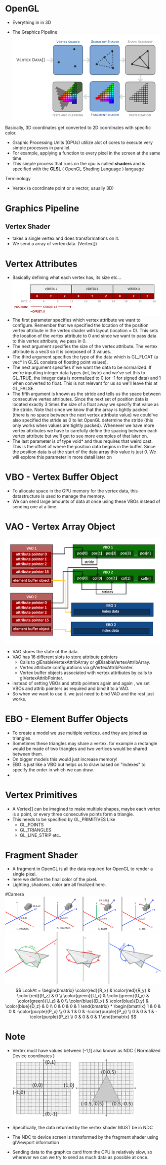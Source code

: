 

# OpenGL

- Everything in in 3D

- The Graphics Pipeline
![Graphics Pipeline](graphics_pipeline.png)


Basically, 3D coordinates get converted to 2D coordinates with specific color.

- Graphic Processing Units (GPUs) utilize alot of cores to execute very simple processes in parallel.
- For example, applying a function to every pixel in the screen at the same time.
- This simple process that runs on the cpu is called **shaders** and is specified with the **GLSL** ( OpenGL Shading Language ) language


Terminology
- Vertex (a coordinate point or a vector, usually 3D)
  


# Graphics Pipeline
## Vertex Shader
- takes a single vertex and does transformations on it.
- We send a array of vertex data. (Vertex[])
# Vertex Attributes
- Basically defining what each vertex has, its size etc...
![alt text](image.png)
- The first parameter specifies which vertex attribute we want to configure. Remember that we specified the location of the position vertex attribute in the vertex shader with layout (location = 0). This sets the location of the vertex attribute to 0 and since we want to pass data to this vertex attribute, we pass in 0.
- The next argument specifies the size of the vertex attribute. The vertex attribute is a vec3 so it is composed of 3 values.
- The third argument specifies the type of the data which is GL_FLOAT (a vec* in GLSL consists of floating point values).
- The next argument specifies if we want the data to be normalized. If we're inputting integer data types (int, byte) and we've set this to GL_TRUE, the integer data is normalized to 0 (or -1 for signed data) and 1 when converted to float. This is not relevant for us so we'll leave this at GL_FALSE.
- The fifth argument is known as the stride and tells us the space between consecutive vertex attributes. Since the next set of position data is located exactly 3 times the size of a float away we specify that value as the stride. Note that since we know that the array is tightly packed (there is no space between the next vertex attribute value) we could've also specified the stride as 0 to let OpenGL determine the stride (this only works when values are tightly packed). Whenever we have more vertex attributes we have to carefully define the spacing between each vertex attribute but we'll get to see more examples of that later on.
- The last parameter is of type void* and thus requires that weird cast. This is the offset of where the position data begins in the buffer. Since the position data is at the start of the data array this value is just 0. We will explore this parameter in more detail later on

# VBO - Vertex Buffer Object
- To allocate space in the GPU memory for the vertex data, this datastructure is used to manage the memory.
- We can send large amounts of data at once using these VBOs instead of sending one at a time.


# VAO - Vertex Array Object

![alt text](image-2.png)

- VAO stores the state of the data.
- VAO has 16 different slots to store attribute pointers
  - Calls to glEnableVertexAttribArray or glDisableVertexAttribArray.
  - Vertex attribute configurations via glVertexAttribPointer.
  - Vertex buffer objects associated with vertex attributes by calls to glVertexAttribPointer.
- instead of setting VBOs and attrib pointers again and again , we set VBOs and attrib pointers as required and bind it to a VAO.
- So when we want to use it. we just need to bind VAO and the rest just works.

# EBO - Element Buffer Objects

- To create a model we use multiple vertices. and they are joined as triangles.
- Sometimes these triangles may share a vertex. for example a rectangle would be made of two triangles and two vertices would be shared between them.
- On bigger models this would just increase memory!
- EBO is just like a VBO but helps us to draw based on "indexes" to specify the order in which we can draw.
- 
# Vertex Primitives
- A Vertex[] can be imagined to make multiple shapes, maybe each vertex is a point, or every three consecutive points form a triangle.
- This needs to be specified by GL_PRIMITIVES Like
    - GL_POINTS
    - GL_TRIANGLES
    - GL_LINE_STRIP etc..
  



# Fragment Shader
- A fragment in OpenGL is all the data required for OpenGL to render a single pixel.
- here we define the final color of the pixel.
- Lighting ,shadows, color are all finalized here.


#Camera
![alt text](image-4.png)
![alt text](image-3.png)
$$
LookAt = \begin{bmatrix} \color{red}{R_x} & \color{red}{R_y} & \color{red}{R_z} & 0 \\ \color{green}{U_x} & \color{green}{U_y} & \color{green}{U_z} & 0 \\ \color{blue}{D_x} & \color{blue}{D_y} & \color{blue}{D_z} & 0 \\ 0 & 0 & 0  & 1 \end{bmatrix} * \begin{bmatrix} 1 & 0 & 0 & -\color{purple}{P_x} \\ 0 & 1 & 0 & -\color{purple}{P_y} \\ 0 & 0 & 1 & -\color{purple}{P_z} \\ 0 & 0 & 0  & 1 \end{bmatrix}
$$

# Note

- Vertex must have values between [-1,1] also known as NDC ( Normalized Device coordinates )
![NDC-example](ndc_example.png)

- Specifically, the data returned by the vertex shader MUST be in NDC
- The NDC to device screen is transformed by the fragment shader using glViewport information
- Sending data to the graphics card from the CPU is relatively slow, so wherever we can we try to send as much data as possible at once.
